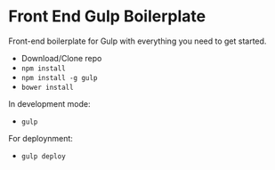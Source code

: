 Front End Gulp Boilerplate
==========================

Front-end boilerplate for Gulp with everything you need to get started.

* Download/Clone repo
* `npm install`
* `npm install -g gulp`
* `bower install`

In development mode:

* `gulp`

For deploynment:

* `gulp deploy`